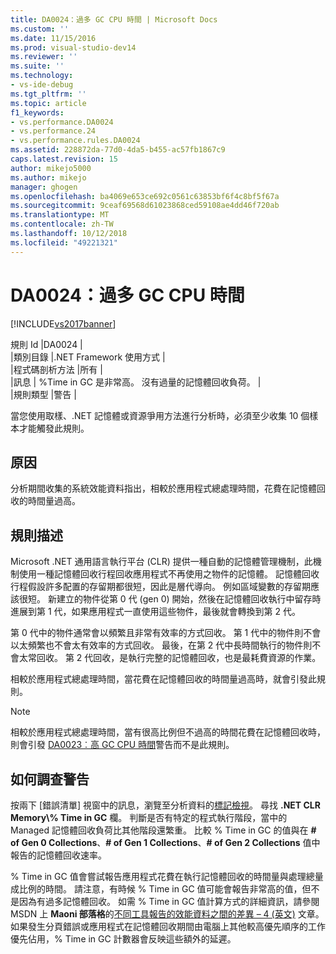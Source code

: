 ```yaml
---
title: DA0024：過多 GC CPU 時間 | Microsoft Docs
ms.custom: ''
ms.date: 11/15/2016
ms.prod: visual-studio-dev14
ms.reviewer: ''
ms.suite: ''
ms.technology:
- vs-ide-debug
ms.tgt_pltfrm: ''
ms.topic: article
f1_keywords:
- vs.performance.DA0024
- vs.performance.24
- vs.performance.rules.DA0024
ms.assetid: 228872da-77d0-4da5-b455-ac57fb1867c9
caps.latest.revision: 15
author: mikejo5000
ms.author: mikejo
manager: ghogen
ms.openlocfilehash: ba4069e653ce692c0561c63853bf6f4c8bf5f67a
ms.sourcegitcommit: 9ceaf69568d61023868ced59108ae4dd46f720ab
ms.translationtype: MT
ms.contentlocale: zh-TW
ms.lasthandoff: 10/12/2018
ms.locfileid: "49221321"
---
```

# <a name="da0024-excessive-gc-cpu-time"></a>DA0024：過多 GC CPU 時間
[!INCLUDE[vs2017banner](../includes/vs2017banner.md)]

規則 Id |DA0024 |  
|類別目錄 |.NET Framework 使用方式 |  
|程式碼剖析方法 |所有 |  
|訊息 | %Time in GC 是非常高。 沒有過量的記憶體回收負荷。 |  
|規則類型 |警告 |  
  
 當您使用取樣、.NET 記憶體或資源爭用方法進行分析時，必須至少收集 10 個樣本才能觸發此規則。  
  
## <a name="cause"></a>原因  
 分析期間收集的系統效能資料指出，相較於應用程式總處理時間，花費在記憶體回收的時間量過高。  
  
## <a name="rule-description"></a>規則描述  
 Microsoft .NET 通用語言執行平台 (CLR) 提供一種自動的記憶體管理機制，此機制使用一種記憶體回收行程回收應用程式不再使用之物件的記憶體。 記憶體回收行程假設許多配置的存留期都很短，因此是層代導向。 例如區域變數的存留期應該很短。 新建立的物件從第 0 代 (gen 0) 開始，然後在記憶體回收執行中留存時進展到第 1 代，如果應用程式一直使用這些物件，最後就會轉換到第 2 代。  
  
 第 0 代中的物件通常會以頻繁且非常有效率的方式回收。 第 1 代中的物件則不會以太頻繁也不會太有效率的方式回收。 最後，在第 2 代中長時間執行的物件則不會太常回收。 第 2 代回收，是執行完整的記憶體回收，也是最耗費資源的作業。  
  
 相較於應用程式總處理時間，當花費在記憶體回收的時間量過高時，就會引發此規則。  
  
> [!NOTE]
>  相較於應用程式總處理時間，當有很高比例但不過高的時間花費在記憶體回收時，則會引發 [DA0023︰高 GC CPU 時間](../profiling/da0023-high-gc-cpu-time.md)警告而不是此規則。  
  
## <a name="how-to-investigate-a-warning"></a>如何調查警告  
 按兩下 [錯誤清單] 視窗中的訊息，瀏覽至分析資料的[標記檢視](../profiling/marks-view.md)。 尋找 **.NET CLR Memory\\% Time in GC** 欄。 判斷是否有特定的程式執行階段，當中的 Managed 記憶體回收負荷比其他階段還繁重。 比較 % Time in GC 的值與在 **# of Gen 0 Collections**、**# of Gen 1 Collections**、**# of Gen 2 Collections** 值中報告的記憶體回收速率。  
  
 % Time in GC 值會嘗試報告應用程式花費在執行記憶體回收的時間量與處理總量成比例的時間。 請注意，有時候 % Time in GC 值可能會報告非常高的值，但不是因為有過多記憶體回收。 如需 % Time in GC 值計算方式的詳細資訊，請參閱 MSDN 上 **Maoni 部落格**的[不同工具報告的效能資料之間的差異 – 4 (英文)](http://go.microsoft.com/fwlink/?LinkId=177863) 文章。 如果發生分頁錯誤或應用程式在記憶體回收期間由電腦上其他較高優先順序的工作優先佔用，% Time in GC 計數器會反映這些額外的延遲。



